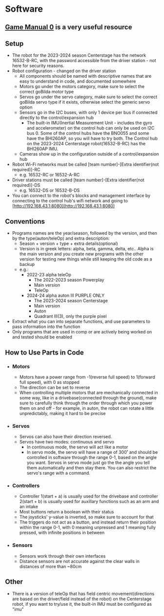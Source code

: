 # Software

## [Game Manual 0](https://gm0.org/en/latest/) is a very useful resource

## Setup

* The robot for the 2023-2024 season Centerstage has the network 16532-B-RC, with the password accessible from the driver station - not here for security reasons.
* Robot configuration - changed on the driver station
  * All components should be named with descriptive names that are easy to understand in code, and documented somewhere
  * Motors go under the motors category, make sure to select the correct goBilda motor type
  * Servos go under the servo category, make sure to select the correct goBilda servo type if it exists, otherwise select the generic servo option
  * Sensors go in the I2C buses, with only 1 device per bus if connected directly to the control/expansion hub
    * The built-in IMU(Inertial Measurement Unit - includes the gyro and accelerometer) on the control hub can only be used on I2C bus 0. Some of the control hubs have the BNO055 and some have the BHI260AP, so you will have to try both. The Control hub on the 2023-2024 Centerstage robot(16532-B-RC) has the BHI260AP IMU.
  * Cameras show up in the configuration outside of a control/expansion hub
* Robot Wi-Fi networks must be called [team number]-[Extra identifier(not required)]-RC
  * e.g. 16532-RC or 16532-A-RC
* Driver stations must be called [team number]-[Extra identifier(not required)]-DS
  * e.g. 16532-DS or 16532-B-DS
* You can connect to the robot's blocks and management interface by connecting to the control hub's wifi network and going to [http://192.168.43.1:8080](http://192.168.43.1:8080)

## Conventions

* Programs names are the year/season, followed by the version, and then by the type(auton/teleOp) and extra description:
  * Season + version + type + extra details(optional)
  * Version is in greek letters: alpha, beta, gamma, delta, etc.. Alpha is the main version and you create new programs with the other version for testing new things while still keeping the old code as a backup
  * e.g.:
    * 2022-23 alpha teleOp
      * The 2022-2023 season Powerplay
      * Main version
      * TeleOp
    * 2024-24 alpha auton III PURPLE ONLY
      * The 2023-2024 season Centerstage
      * Main version
      * Auton
      * Quadrant III(3), only the purple pixel
* Extract what you can into separate functions, and use parameters to pass information into the function
* Only programs that are used in comp or are actively being worked on and tested should be enabled

## How to Use Parts in Code

* ### Motors

  * Motors have a power range from -1(reverse full speed) to 1(forward full speed), with 0 as stopped
  * The direction can be set to reverse
  * When controlling multiple motors that are mechanically connected in some way, like in a drivebase(connected through the ground), make sure to carefully think through the order through which you power them on and off - for example, in auton, the robot can rotate a little unpredictably, making it hard to be precise

* ### Servos

  * Servos can also have their direction reversed.
  * Servos have two modes: continuous and servo
    * In continuous mode, the servo will act like a motor
    * In servo mode, the servo will have a range of 300˚ and should be controlled in software through the range 0-1, based on the angle you want. Servos in servo mode just go the the angle you tell them automatically and then stay there. You can also restrict the servo's range with a command.

* ### Controllers

  * Controller 1(start + a) is usually used for the drivebase and controller 2(start + b) is usually used for auxillary functions such as an arm and an intake
  * Most buttons return a boolean with their status
  * The joysticks' y-value is inverted, so make sure to account for that
  * The triggers do not act as a button, and instead return their position within the range 0-1, with 0 meaning unpressed and 1 meaning fully pressed, with infinite positions in between

* ### Sensors

  * Sensors work through their own interfaces
  * Distance sensors are not accurate against the clear walls in distances of more than ~80cm

## Other

* There is a version of teleOp that has field centric movement(directions are based on the driver/field instead of the robot) on the Centerstage robot, if you want to try/use it, the built-in IMU must be configured as "imu"
